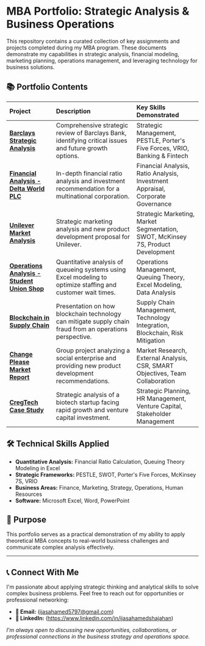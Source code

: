 # MBA Portfolio: Strategic Analysis & Business Operations

This repository contains a curated collection of key assignments and projects completed during my MBA program. These documents demonstrate my capabilities in strategic analysis, financial modeling, marketing planning, operations management, and leveraging technology for business solutions.

## 📚 Portfolio Contents

| Project | Description | Key Skills Demonstrated |
| :--- | :--- | :--- |
| **[Barclays Strategic Analysis](./Barclays-Strategic-Analysis/)** | Comprehensive strategic review of Barclays Bank, identifying critical issues and future growth options. | Strategic Management, PESTLE, Porter's Five Forces, VRIO, Banking & Fintech |
| **[Financial Analysis - Delta World PLC](./Financial-Analysis-Delta-World/)** | In-depth financial ratio analysis and investment recommendation for a multinational corporation. | Financial Analysis, Ratio Analysis, Investment Appraisal, Corporate Governance |
| **[Unilever Market Analysis](./Unilever-Market-Analysis/)** | Strategic marketing analysis and new product development proposal for Unilever. | Strategic Marketing, Market Segmentation, SWOT, McKinsey 7S, Product Development |
| **[Operations Analysis - Student Union Shop](./Operations-Student-Union-Shop/)** | Quantitative analysis of queueing systems using Excel modeling to optimize staffing and customer wait times. | Operations Management, Queuing Theory, Excel Modeling, Data Analysis |
| **[Blockchain in Supply Chain](./Blockchain-Supply-Chain/)** | Presentation on how blockchain technology can mitigate supply chain fraud from an operations perspective. | Supply Chain Management, Technology Integration, Blockchain, Risk Mitigation |
| **[Change Please Market Report](./Change-Please-Market-Report/)** | Group project analyzing a social enterprise and providing new product development recommendations. | Market Research, External Analysis, CSR, SMART Objectives, Team Collaboration |
| **[CregTech Case Study](./CregTech-Case-Study/)** | Strategic analysis of a biotech startup facing rapid growth and venture capital investment. | Strategic Planning, HR Management, Venture Capital, Stakeholder Management |

## 🛠️ Technical Skills Applied

- **Quantitative Analysis:** Financial Ratio Calculation, Queuing Theory Modeling in Excel
- **Strategic Frameworks:** PESTLE, SWOT, Porter's Five Forces, McKinsey 7S, VRIO
- **Business Areas:** Finance, Marketing, Strategy, Operations, Human Resources
- **Software:** Microsoft Excel, Word, PowerPoint

## 🎯 Purpose

This portfolio serves as a practical demonstration of my ability to apply theoretical MBA concepts to real-world business challenges and communicate complex analysis effectively.

---

## 📞 Connect With Me

I'm passionate about applying strategic thinking and analytical skills to solve complex business problems. Feel free to reach out for opportunities or professional networking:

- **📧 Email:** (ijasahamed5797@gmail.com)
- **💼 LinkedIn:** (https://www.linkedin.com/in/ijasahamedshajahan)


*I'm always open to discussing new opportunities, collaborations, or professional connections in the business strategy and operations space.*
